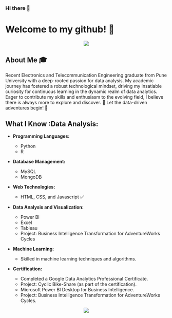 ### Hi there 👋
# Welcome to my github! 👋

<div align="center">
	<img src="Heading.gif">
</div>


## About Me 🎓

Recent Electronics and Telecommunication Engineering graduate from Pune University with a deep-rooted passion for data analysis. My academic journey has fostered a robust technological mindset, driving my insatiable curiosity for continuous learning in the dynamic realm of data analytics. Eager to contribute my skills and enthusiasm to the evolving field, I believe there is always more to explore and discover. 🧠 Let the data-driven adventures begin! 🚀

## What I Know :Data Analysis:

- **Programming Languages:**
  - Python
  - R
  
- **Database Management:**
  - MySQL
  - MongoDB

- **Web Technologies:**
  - HTML, CSS, and Javascript :white_check_mark:

- **Data Analysis and Visualization:**
  - Power BI
  - Excel
  - Tableau
  - Project: Business Intelligence Transformation for AdventureWorks Cycles

- **Machine Learning:**
   - Skilled in machine learning techniques and algorithms.
   
- **Certification:**
  - Completed a Google Data Analytics Professional Certificate.
  - Project: Cyclic Bike-Share (as part of the certification).
   - Microsoft Power BI Desktop for Business Intelligence.
  - Project: Business Intelligence Transformation for AdventureWorks Cycles.

<div align="center">
	<img src="python.gif">
</div>


